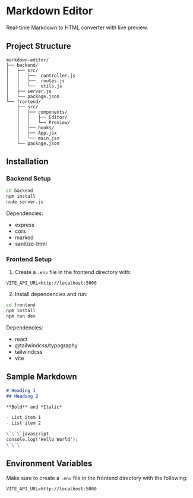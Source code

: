# Markdown Editor

Real-time Markdown to HTML converter with live preview.

## Project Structure
```
markdown-editor/
├── backend/
│   ├── src/
│   │   ├──  controller.js
│   │   ├──  routes.js
│   │   └──  utils.js
│   ├── server.js
│   └── package.json
└── frontend/
    ├── src/
    │   ├── components/
    │   │   ├── Editor/
    │   │   └── Preview/
    │   ├── hooks/
    │   ├── App.jsx
    │   └── main.jsx
    └── package.json
```

## Installation

### Backend Setup
```bash
cd backend
npm install
node server.js
```

Dependencies:
- express
- cors
- marked
- sanitize-html

### Frontend Setup
1. Create a `.env` file in the frontend directory with:
```
VITE_API_URL=http://localhost:5000
```

2. Install dependencies and run:
```bash
cd frontend
npm install
npm run dev
```

Dependencies:
- react
- @tailwindcss/typography
- tailwindcss
- vite

## Sample Markdown
```markdown
# Heading 1
## Heading 2

**Bold** and *Italic*

- List item 1
- List item 2

\`\`\`javascript
console.log('Hello World');
\`\`\`
```

## Environment Variables
Make sure to create a `.env` file in the frontend directory with the following:
```
VITE_API_URL=http://localhost:5000
```